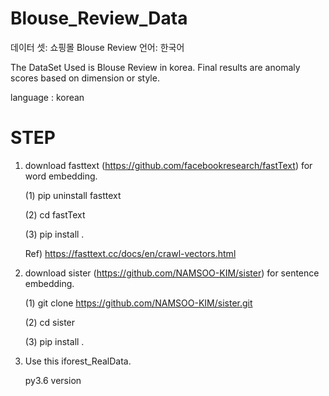 # Blouse_Review_Data
데이터 셋: 쇼핑몰 Blouse Review
언어: 한국어

The DataSet Used is Blouse Review in korea. Final results are anomaly scores based on dimension or style.

language : korean

# STEP 
 
 1. download fasttext (https://github.com/facebookresearch/fastText) for word embedding.
    
    (1) pip uninstall fasttext
  
    (2) cd fastText
  
    (3) pip install .
  
    Ref) https://fasttext.cc/docs/en/crawl-vectors.html

 2. download sister (https://github.com/NAMSOO-KIM/sister) for sentence embedding.
    
    (1) git clone https://github.com/NAMSOO-KIM/sister.git
  
    (2) cd sister
  
    (3) pip install .

 3. Use this iforest_RealData.
 
    py3.6 version
